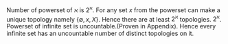 Number of powerset of $`\aleph`$ is $`2^{\aleph}`$. For any set $`x`$ from the powerset can make a unique topology namely $`\{\emptyset, x, X\}`$. Hence there are at least $`2^{\aleph}`$ topologies. $`2^{\aleph}`$. Powerset of infinite set is uncountable.(Proven in Appendix). Hence every infinite set has an uncountable number of distinct topologies on it.